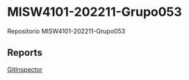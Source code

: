 # MISW4101-202211-Grupo053
Repositorio MISW4101-202211-Grupo053

## Reports  

[GitInspector](https://misw-4101-practicas.github.io/MISW4101-202211-Grupo053/reports)
